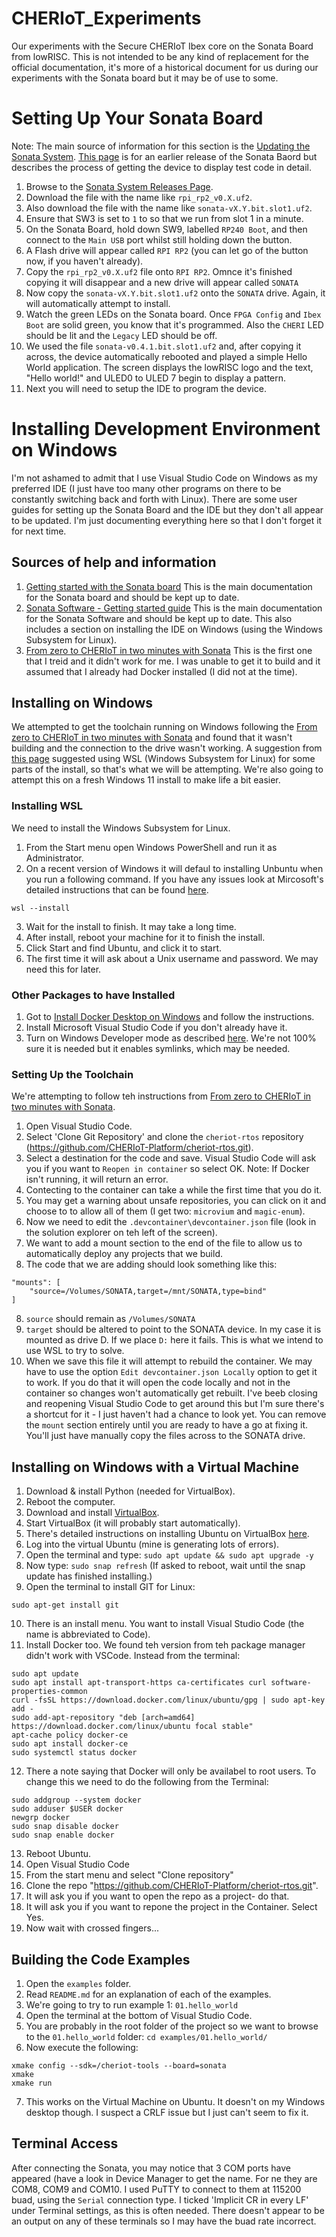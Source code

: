 # CHERIoT_Experiments
Our experiments with the Secure CHERIoT Ibex core on the Sonata Board from lowRISC. This is not intended to be any kind of replacement for the official documentation, it's more of a historical document for us during our experiments with the Sonata board but it may be of use to some.

# Setting Up Your Sonata Board
Note: The main source of information for this section is the [Updating the Sonata System](https://lowrisc.github.io/sonata-system/doc/guide/updating-system.html). [This page](https://github.com/lowRISC/sonata-system/releases/tag/v0.2) is for an earlier release of the Sonata Baord but describes the process of getting the device to display test code in detail.
1. Browse to the [Sonata System Releases Page](https://github.com/lowRISC/sonata-system/releases).
2. Download the file with the name like `rpi_rp2_v0.X.uf2`.
3. Also download the file with the name like `sonata-vX.Y.bit.slot1.uf2`.
4. Ensure that SW3 is set to `1` to so that we run from slot 1 in a minute.
5. On the Sonata Board, hold down SW9, labelled `RP240 Boot`, and then connect to the `Main USB` port whilst still holding down the button.
6. A Flash drive will appear called `RPI RP2` (you can let go of the button now, if you haven't already).
7. Copy the `rpi_rp2_v0.X.uf2` file onto `RPI RP2`. Omnce it's finished copying it will disappear and a new drive will appear called `SONATA`
8. Now copy the `sonata-vX.Y.bit.slot1.uf2` onto the `SONATA` drive. Again, it will automatically attempt to install.
9. Watch the green LEDs on the Sonata board. Once `FPGA Config` and `Ibex Boot` are solid green, you know that it's programmed. Also the `CHERI` LED should be lit and the `Legacy` LED should be off.
10. We used the file `sonata-v0.4.1.bit.slot1.uf2` and, after copying it across, the device automatically rebooted and played a simple Hello World application. The screen displays the lowRISC logo and the text, "Hello world!" and ULED0 to ULED 7 begin to display a pattern.
11. Next you will need to setup the IDE to program the device.

# Installing Development Environment on Windows
I'm not ashamed to admit that I use Visual Studio Code on Windows as my preferred IDE (I just have too many other programs on there to be constantly switching back and forth with Linux). There are some user guides for setting up the Sonata Board and the IDE but they don't all appear to be updated. I'm just documenting everything here so that I don't forget it for next time.

## Sources of help and information
1. [Getting started with the Sonata board](https://lowrisc.github.io/sonata-system/doc/guide/index.html) This is the main documentation for the Sonata board and should be kept up to date.
2. [Sonata Software - Getting started guide](https://lowrisc.github.io/sonata-software/doc/getting-started.html) This is the main documentation for the Sonata Software and should be kept up to date. This also includes a section on installing the IDE on Windows (using the Windows Subsystem for Linux).
3. [From zero to CHERIoT in two minutes with Sonata](https://cheriot.org/fpga/ibex/2024/06/10/sonata-quick-start.html) This is the first one that I treid and it didn't work for me. I was unable to get it to build and it assumed that I already had Docker installed (I did not at the time).

## Installing on Windows
We attempted to get the toolchain running on Windows following the [From zero to CHERIoT in two minutes with Sonata](https://cheriot.org/fpga/ibex/2024/06/10/sonata-quick-start.html) and found that it wasn't building and the connection to the drive wasn't working. A suggestion from [this page](https://github.com/orgs/CHERIoT-Platform/discussions/245) suggested using WSL (Windows Subsystem for Linux) for some parts of the install, so that's what we will be attempting. We're also going to attempt this on a fresh Windows 11 install to make life a bit easier.

### Installing WSL
We need to install the Windows Subsystem for Linux.
1. From the Start menu open Windows PowerShell and run it as Administrator.
2. On a recent version of Windows it will defaul to installing Unbuntu when you run a following command. If you have any issues look at Mircosoft's detailed instructions that can be found [here](https://learn.microsoft.com/en-us/windows/wsl/install).
```
wsl --install
```
3. Wait for the install to finish. It may take a long time.
4. After install, reboot your machine for it to finish the install.
5. Click Start and find Ubuntu, and click it to start.
6. The first time it will ask about a Unix username and password. We may need this for later.

### Other Packages to have Installed
1. Got to [Install Docker Desktop on Windows](https://docs.docker.com/desktop/setup/install/windows-install/) and follow the instructions.
2. Install Microsoft Visual Studio Code if you don't already have it.
3. Turn on Windows Developer mode as described [here](https://learn.microsoft.com/en-us/windows/apps/get-started/enable-your-device-for-development). We're not 100% sure it is needed but it enables symlinks, which may be needed.

### Setting Up the Toolchain
We're attempting to follow teh instructions from [From zero to CHERIoT in two minutes with Sonata](https://cheriot.org/fpga/ibex/2024/06/10/sonata-quick-start.html).
1. Open Visual Studio Code.
2. Select 'Clone Git Repository' and clone the `cheriot-rtos` repository (https://github.com/CHERIoT-Platform/cheriot-rtos.git).
3. Select a destination for the code and save. Visual Studio Code will ask you if you want to `Reopen in container` so select OK. Note: If Docker isn't running, it will return an error.
4. Contecting to the container can take a while the first time that you do it.
5. You may get a warning about unsafe repositories, you can click on it and choose to to allow all of them (I get two: `microvium` and `magic-enum`).
6. Now we need to edit the `.devcontainer\devcontainer.json` file (look in the solution explorer on teh left of the screen).
7. We want to add a mount section to the end of the file to allow us to automatically deploy any projects that we build.
8. The code that we are adding should look something like this:
```
"mounts": [
    "source=/Volumes/SONATA,target=/mnt/SONATA,type=bind"
]
```
8. `source` should remain as `/Volumes/SONATA`
9. `target` should be altered to point to the SONATA device. In my case it is mounted as drive D. If we place `D:` here it fails. This is what we intend to use WSL to try to solve.
10. When we save this file it will attempt to rebuild the container. We may have to use the option `Edit devcontainer.json Locally` option to get it to work. If you do that it will open the code locally and not in the container so changes won't automatically get rebuilt. I've beeb closing and reopening Visual Studio Code to get around this but I'm sure there's a shortcut for it - I just haven't had a chance to look yet. You can remove the `mount` section entirely until you are ready to have a go at fixing it. You'll just have manually copy the files across to the SONATA drive.

## Installing on Windows with a Virtual Machine
1. Download & install Python (needed for VirtualBox).
2. Reboot the computer.
3. Download and install [VirtualBox](https://www.virtualbox.org/wiki/Downloads).
4. Start VirtualBox (it will probably start automatically).
5. There's detailed instructions on installing Ubuntu on VirtualBox [here](https://ubuntu.com/tutorials/how-to-run-ubuntu-desktop-on-a-virtual-machine-using-virtualbox#1-overview).
6. Log into the virtual Ubuntu (mine is generating lots of errors).
7. Open the terminal and type: `sudo apt update && sudo apt upgrade -y`
8. Now type: `sudo snap refresh` (If asked to reboot, wait until the snap update has finished installing.)
9. Open the terminal to install GIT for Linux:
```
sudo apt-get install git
```
10. There is an install menu. You want to install Visual Studio Code (the name is abbreviated to Code).
11. Install Docker too. We found teh version from teh package manager didn't work with VSCode. Instead from the terminal:
```
sudo apt update
sudo apt install apt-transport-https ca-certificates curl software-properties-common
curl -fsSL https://download.docker.com/linux/ubuntu/gpg | sudo apt-key add -
sudo add-apt-repository "deb [arch=amd64] https://download.docker.com/linux/ubuntu focal stable"
apt-cache policy docker-ce
sudo apt install docker-ce
sudo systemctl status docker
```
12. There a note saying that Docker will only be availabel to root users. To change this we need to do the following from the Terminal:
```
sudo addgroup --system docker
sudo adduser $USER docker
newgrp docker
sudo snap disable docker
sudo snap enable docker
```
13. Reboot Ubuntu.
14. Open Visual Studio Code
15. From the start menu and select "Clone repository"
16. Clone the repo "https://github.com/CHERIoT-Platform/cheriot-rtos.git".
17. It will ask you if you want to open the repo as a project- do that.
18. It will ask you if you want to repone the project in the Container. Select Yes.
19. Now wait with crossed fingers...

## Building the Code Examples
1. Open the `examples` folder.
2. Read `README.md` for an explanation of each of the examples.
3. We're going to try to run example 1: `01.hello_world`
4. Open the terminal at the bottom of Visual Studio Code.
5. You are probably in the root folder of the project so we want to browse to the `01.hello_world` folder: `cd examples/01.hello_world/`
6. Now execute the following:
```
xmake config --sdk=/cheriot-tools --board=sonata
xmake
xmake run
```
7. This works on the Virtual Machine on Ubuntu. It doesn't on my Windows desktop though. I suspect a CRLF issue but I just can't seem to fix it.

## Terminal Access
After connecting the Sonata, you may notice that 3 COM ports have appeared (have a look in Device Manager to get the name. For ne they are COM8, COM9 and COM10. I used PuTTY to connect to them at 115200 buad, using the `Serial` connection type. I ticked 'Implicit CR in every LF' under Terminal settings, as this is often needed.
There doesn't appear to be an output on any of these terminals so I may have the buad rate incorrect.
